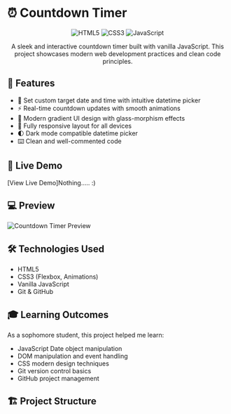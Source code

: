 # ⏰ Countdown Timer

<p align="center">
  <img src="https://img.shields.io/badge/HTML5-E34F26?style=for-the-badge&logo=html5&logoColor=white" alt="HTML5"/>
  <img src="https://img.shields.io/badge/CSS3-1572B6?style=for-the-badge&logo=css3&logoColor=white" alt="CSS3"/>
  <img src="https://img.shields.io/badge/JavaScript-F7DF1E?style=for-the-badge&logo=javascript&logoColor=black" alt="JavaScript"/>
</p>

<p align="center">
  A sleek and interactive countdown timer built with vanilla JavaScript. This project showcases modern web development practices and clean code principles.
</p>

## 🌟 Features

- 🎯 Set custom target date and time with intuitive datetime picker
- ⚡ Real-time countdown updates with smooth animations
- 🎨 Modern gradient UI design with glass-morphism effects
- 📱 Fully responsive layout for all devices
- 🌓 Dark mode compatible datetime picker
- ⌨️ Clean and well-commented code

## 🚀 Live Demo

[View Live Demo]Nothing..... :)

## 💻 Preview

![Countdown Timer Preview](preview.png)

## 🛠️ Technologies Used

- HTML5
- CSS3 (Flexbox, Animations)
- Vanilla JavaScript
- Git & GitHub

## 🎓 Learning Outcomes

As a sophomore student, this project helped me learn:
- JavaScript Date object manipulation
- DOM manipulation and event handling
- CSS modern design techniques
- Git version control basics
- GitHub project management

## 🏗️ Project Structure
